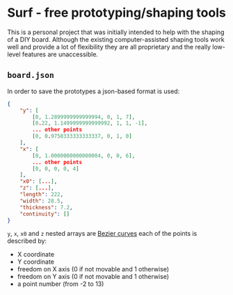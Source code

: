 # Surf - free prototyping/shaping tools

This is a personal project that was initially intended to help with the shaping of a DIY board.
Although the existing computer-assisted shaping tools work well and provide a lot of flexibility they are all proprietary and the really low-level features are unaccessible.

## `board.json`

In order to save the prototypes a json-based format is used:

```json
{
    "y": [
        [0, 1.2899999999999994, 0, 1, 7],
        [0.22, 1.1499999999999992, 1, 1, -1],
        ... other points
        [0, 0.9758333333333337, 0, 1, 0]
    ],
    "x": [
        [0, 1.0000000000000004, 0, 0, 6],
        ... other points
        [0, 0, 0, 0, 4]
    ],
    "x0": [...],
    "z": [...],
    "length": 222,
    "width": 28.5,
    "thickness": 7.2,
    "continuity": []
}

```

`y`, `x`, `x0` and `z`  nested arrays are [Bezier curves](https://en.wikipedia.org/wiki/B%C3%A9zier_curve) each of the points is described by: 

- X coordinate
- Y coordinate
- freedom on X axis (0 if not movable and 1 otherwise)
- freedom on Y axis (0 if not movable and 1 otherwise)
- a point number (from -2 to 13)

